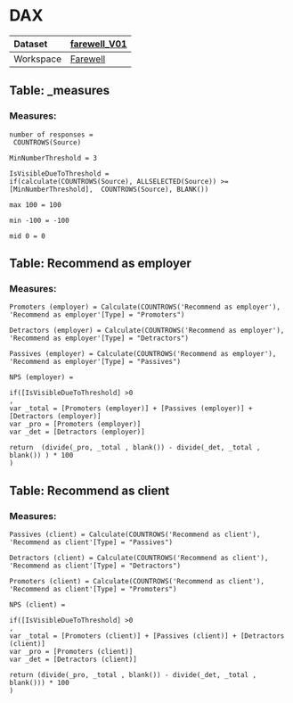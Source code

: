 



# DAX

|Dataset|[farewell_V01](./../farewell_V01.md)|
| :--- | :--- |
|Workspace|[Farewell](../../Workspaces/Farewell.md)|

## Table: _measures

### Measures:


```dax
number of responses = 
 COUNTROWS(Source)
```



```dax
MinNumberThreshold = 3
```



```dax
IsVisibleDueToThreshold = 
if(calculate(COUNTROWS(Source), ALLSELECTED(Source)) >= [MinNumberThreshold],  COUNTROWS(Source), BLANK())
```



```dax
max 100 = 100 
```



```dax
min -100 = -100
```



```dax
mid 0 = 0
```


## Table: Recommend as employer

### Measures:


```dax
Promoters (employer) = Calculate(COUNTROWS('Recommend as employer'), 'Recommend as employer'[Type] = "Promoters")
```



```dax
Detractors (employer) = Calculate(COUNTROWS('Recommend as employer'), 'Recommend as employer'[Type] = "Detractors")
```



```dax
Passives (employer) = Calculate(COUNTROWS('Recommend as employer'), 'Recommend as employer'[Type] = "Passives")
```



```dax
NPS (employer) = 

if([IsVisibleDueToThreshold] >0
,
var _total = [Promoters (employer)] + [Passives (employer)] + [Detractors (employer)]
var _pro = [Promoters (employer)]
var _det = [Detractors (employer)]

return  (divide(_pro, _total , blank()) - divide(_det, _total , blank()) ) * 100
)
```


## Table: Recommend as client

### Measures:


```dax
Passives (client) = Calculate(COUNTROWS('Recommend as client'), 'Recommend as client'[Type] = "Passives")
```



```dax
Detractors (client) = Calculate(COUNTROWS('Recommend as client'), 'Recommend as client'[Type] = "Detractors")
```



```dax
Promoters (client) = Calculate(COUNTROWS('Recommend as client'), 'Recommend as client'[Type] = "Promoters")
```



```dax
NPS (client) = 

if([IsVisibleDueToThreshold] >0
,
var _total = [Promoters (client)] + [Passives (client)] + [Detractors (client)]
var _pro = [Promoters (client)]
var _det = [Detractors (client)]

return (divide(_pro, _total , blank()) - divide(_det, _total , blank())) * 100 
)
```

